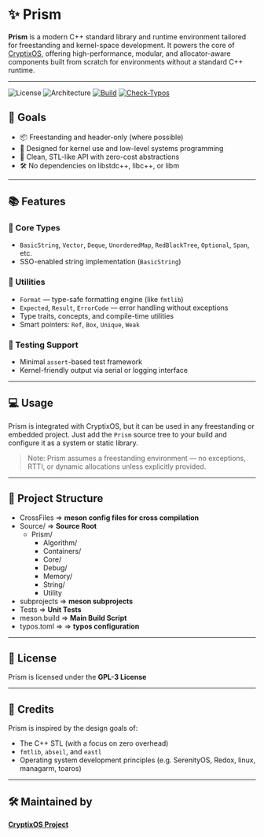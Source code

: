 # ✨ Prism

**Prism** is a modern C++ standard library and runtime environment tailored for freestanding and kernel-space development. It powers the core of [CryptixOS](https://github.com/CryptixOS/CryptixOS), offering high-performance, modular, and allocator-aware components built from scratch for environments without a standard C++ runtime.

---

![License](https://img.shields.io/github/license/CryptixOS/CryptixOS)
![Architecture](https://img.shields.io/badge/arch-x86__64%20%7C%20aarch64-blue)
[![Build](https://github.com/CryptixOS/CryptixOS/actions/workflows/build.yml/badge.svg)](https://github.com/CryptixOS/CryptixOS/actions/workflows/build.yml)
[![Check-Typos](https://github.com/CryptixOS/CryptixOS/actions/workflows/typos.yml/badge.svg)](https://github.com/CryptixOS/CryptixOS/actions/workflows/typos.yml)



## 🚀 Goals

- 📦 Freestanding and header-only (where possible)
- 🧠 Designed for kernel use and low-level systems programming
- 💎 Clean, STL-like API with zero-cost abstractions
- 🛠 No dependencies on libstdc++, libc++, or libm

---

## 📚 Features

### 🌿 Core Types
- `BasicString`, `Vector`, `Deque`, `UnorderedMap`, `RedBlackTree`, `Optional`, `Span`, etc.
- SSO-enabled string implementation (`BasicString`)

### 🔧 Utilities
- `Format` — type-safe formatting engine (like `fmtlib`)
- `Expected`, `Result`, `ErrorCode` — error handling without exceptions
- Type traits, concepts, and compile-time utilities
- Smart pointers: `Ref`, `Box`, `Unique`, `Weak`

### 🧪 Testing Support
- Minimal `assert`-based test framework
- Kernel-friendly output via serial or logging interface

---

## 💻 Usage

Prism is integrated with CryptixOS, but it can be used in any freestanding or embedded project. Just add the `Prism` source tree to your build and configure it as a system or static library.

> Note: Prism assumes a freestanding environment — no exceptions, RTTI, or dynamic allocations unless explicitly provided.

---

## 📂 Project Structure

  - CrossFiles => **meson config files for cross compilation**
  - Source/ => **Source Root**
    - Prism/
      - Algorithm/ 
      - Containers/
      - Core/
      - Debug/
      - Memory/
      - String/
      - Utility
  - subprojects => **meson subprojects**
  - Tests => **Unit Tests**
  - meson.build => **Main Build Script**
  - typos.toml => => **typos configuration**

---

## 📄 License

Prism is licensed under the **GPL-3 License** 

---

## 🙌 Credits

Prism is inspired by the design goals of:
- The C++ STL (with a focus on zero overhead)
- `fmtlib`, `abseil`, and `eastl`
- Operating system development principles (e.g. SerenityOS, Redox, linux, managarm, toaros)

---

## 🛠 Maintained by

**[CryptixOS Project](https://github.com/CryptixOS)**  
